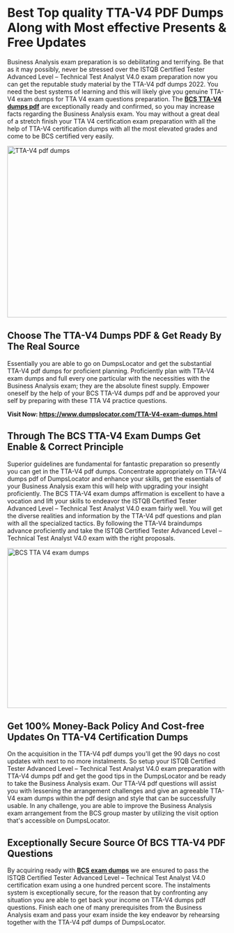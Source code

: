 <h1><strong>Best Top quality TTA-V4 PDF Dumps Along with Most effective Presents &amp; Free Updates</strong></h1>
<p>Business Analysis exam preparation is so debilitating and terrifying. Be that as it may possibly, never be stressed over the ISTQB Certified Tester Advanced Level – Technical Test Analyst V4.0 exam preparation now you can get the reputable study material by the TTA-V4 pdf dumps 2022. You need the best systems of learning and this will likely give you genuine TTA-V4 exam dumps for TTA V4 exam questions preparation. The <strong><a href="https://www.dumpslocator.com/TTA-V4-exam-dumps.html">BCS TTA-V4 dumps pdf</a></strong> are exceptionally ready and confirmed, so you may increase facts regarding the Business Analysis exam. You may without a great deal of a stretch finish your TTA V4 certification exam preparation with all the help of TTA-V4 certification dumps with all the most elevated grades and come to be BCS certified very easily.</p>
<p><img src="https://i.ibb.co/SKhFh8d/Pastel-Purple-Computer-UI-Class-Syllabus-Education-Presentation.png" alt="TTA-V4 pdf dumps" width="700" height="393" /></p>
<h2><strong>Choose The TTA-V4 Dumps PDF &amp; Get Ready By The Real Source</strong></h2>
<p>Essentially you are able to go on DumpsLocator and get the substantial TTA-V4 pdf dumps for proficient planning. Proficiently plan with TTA-V4 exam dumps and full every one particular with the necessities with the Business Analysis exam; they are the absolute finest supply. Empower oneself by the help of your BCS TTA-V4 dumps pdf and be approved your self by preparing with these TTA V4 practice questions.</p>
<p><strong>Visit Now: <a href="https://www.dumpslocator.com/TTA-V4-exam-dumps.html">https://www.dumpslocator.com/TTA-V4-exam-dumps.html</a></strong></p>
<h2><strong>Through The BCS TTA-V4 Exam Dumps Get Enable &amp; Correct Principle</strong></h2>
<p>Superior guidelines are fundamental for fantastic preparation so presently you can get in the TTA-V4 pdf dumps. Concentrate appropriately on TTA-V4 dumps pdf of DumpsLocator and enhance your skills, get the essentials of your Business Analysis exam this will help with upgrading your insight proficiently. The BCS TTA-V4 exam dumps affirmation is excellent to have a vocation and lift your skills to endeavor the ISTQB Certified Tester Advanced Level – Technical Test Analyst V4.0 exam fairly well. You will get the diverse realities and information by the TTA-V4 pdf questions and plan with all the specialized tactics. By following the TTA-V4 braindumps advance proficiently and take the ISTQB Certified Tester Advanced Level – Technical Test Analyst V4.0 exam with the right proposals.</p>
<p><a href="https://www.dumpslocator.com/TTA-V4-exam-dumps.html"><img src="https://i.ibb.co/NtZbgjG/Blue-and-White-Medical-Dental-Clinic-Facebook-Ad.png" alt="BCS TTA V4 exam dumps" width="700" height="367" /></a></p>
<h2><strong>Get 100% Money-Back Policy And Cost-free Updates On TTA-V4 Certification Dumps</strong></h2>
<p>On the acquisition in the TTA-V4 pdf dumps you'll get the 90 days no cost updates with next to no more instalments. So setup your ISTQB Certified Tester Advanced Level – Technical Test Analyst V4.0 exam preparation with TTA-V4 dumps pdf and get the good tips in the DumpsLocator and be ready to take the Business Analysis exam. Our TTA-V4 pdf questions will assist you with lessening the arrangement challenges and give an agreeable TTA-V4 exam dumps within the pdf design and style that can be successfully usable. In any challenge, you are able to improve the Business Analysis exam arrangement from the BCS group master by utilizing the visit option that's accessible on DumpsLocator.</p>
<h2><strong>Exceptionally Secure Source Of BCS TTA-V4 PDF Questions</strong></h2>
<p>By acquiring ready with <strong><a href="https://www.dumpslocator.com/bcs-exams.html">BCS exam dumps</a></strong> we are ensured to pass the ISTQB Certified Tester Advanced Level – Technical Test Analyst V4.0 certification exam using a one hundred percent score. The instalments system is exceptionally secure, for the reason that by confronting any situation you are able to get back your income on TTA-V4 dumps pdf questions. Finish each one of many prerequisites from the Business Analysis exam and pass your exam inside the key endeavor by rehearsing together with the TTA-V4 pdf dumps of DumpsLocator.</p>
